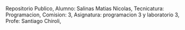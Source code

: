 Repositorio Publico,
Alumno: Salinas Matias Nicolas,
Tecnicatura: Programacion,
Comision: 3,
Asignatura: programacion 3 y laboratorio 3,
Profe: Santiago Chiroli,
